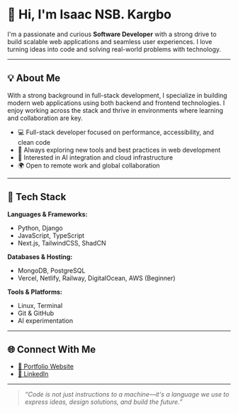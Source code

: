 # 👋 Hi, I'm Isaac NSB. Kargbo

I'm a passionate and curious **Software Developer** with a strong drive to build scalable web applications and seamless user experiences. I love turning ideas into code and solving real-world problems with technology.

---

## 💡 About Me

With a strong background in full-stack development, I specialize in building modern web applications using both backend and frontend technologies. I enjoy working across the stack and thrive in environments where learning and collaboration are key.

- 💻 Full-stack developer focused on performance, accessibility, and clean code
- 🚀 Always exploring new tools and best practices in web development
- 🧠 Interested in AI integration and cloud infrastructure
- 🌍 Open to remote work and global collaboration

---

## 🧰 Tech Stack

**Languages & Frameworks:**
- Python, Django  
- JavaScript, TypeScript  
- Next.js, TailwindCSS, ShadCN  

**Databases & Hosting:**
- MongoDB, PostgreSQL  
- Vercel, Netlify, Railway, DigitalOcean, AWS (Beginner)

**Tools & Platforms:**
- Linux, Terminal  
- Git & GitHub  
- AI experimentation  

---

## 🌐 Connect With Me

- [🔗 Portfolio Website](https://your-portfolio-url.com)  
- [💼 LinkedIn](https://www.linkedin.com/in/your-linkedin-handle)

---

> _“Code is not just instructions to a machine—it's a language we use to express ideas, design solutions, and build the future.”_
